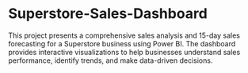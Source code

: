# Superstore-Sales-Dashboard
This project presents a comprehensive sales analysis and 15-day sales forecasting for a Superstore business using Power BI. The dashboard provides interactive visualizations to help businesses understand sales performance, identify trends, and make data-driven decisions.
